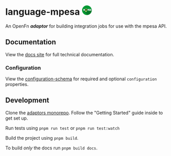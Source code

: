 # language-mpesa <img src='./assets/square.png' width="30" height="30"/>

An OpenFn **_adaptor_** for building integration jobs for use with the
mpesa API.

## Documentation

View the
[docs site](https://docs.openfn.org/adaptors/packages/mpesa-docs) for
full technical documentation.

### Configuration

View the
[configuration-schema](https://docs.openfn.org/adaptors/packages/mpesa-configuration-schema/)
for required and optional `configuration` properties.

## Development

Clone the [adaptors monorepo](https://github.com/OpenFn/adaptors). Follow the
"Getting Started" guide inside to get set up.

Run tests using `pnpm run test` or `pnpm run test:watch`

Build the project using `pnpm build`.

To build _only_ the docs run `pnpm build docs`.
